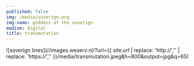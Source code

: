 ```yaml
---
published: false
img: /media/soverign.png
img-name: goddess of the soverign
medium: digital
title: transmutation
--- 
```



![soverign lines](//images.weserv.nl/?url={{ site.url | replace: 'http://','' | replace: 'https://','' }}/media/transmutation.jpeg&h=800&output=jpg&q=65)

